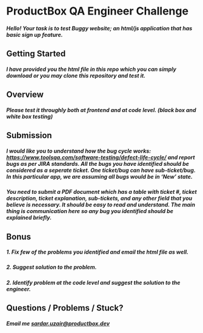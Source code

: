 # ProductBox QA Engineer Challenge

##### Hello! Your task is to test Buggy website; an html/js application that has basic sign up feature.

## Getting Started

##### I have provided you the html file in this repo which you can simply download or you may clone this repository and test it.

## Overview

##### Please test it throughly both at frontend and at code level. (black box and white box testing)

## Submission

##### I would like you to understand how the bug cycle works: https://www.toolsqa.com/software-testing/defect-life-cycle/ and report bugs as per JIRA standards. All the bugs you have identified should be considered as a seperate ticket. One ticket/bug can have sub-ticket/bug. In this particular app, we are assuming all bugs would be in ‘New’ state.

##### You need to submit a PDF document which has a table with ticket #, ticket description, ticket explanation, sub-tickets, and any other field that you believe is necessary. It should be easy to read and understand. The main thing is communication here so any bug you identified should be explained briefly.

## Bonus

   ##### 1. Fix few of the problems you identified and email the html file as well.
   ##### 2. Suggest solution to the problem.
   ##### 2. Identify problem at the code level and suggest the solution to the engineer.

## Questions / Problems / Stuck?

##### Email me sardar.uzair@productbox.dev
